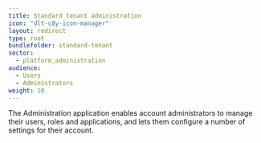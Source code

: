 ```yaml
---
title: Standard tenant administration
icon: "dlt-c8y-icon-manager"
layout: redirect
type: root
bundlefolder: standard-tenant
sector:
  - platform_administration
audience:
  - Users
  - Administrators
weight: 10
---
```


The Administration application enables account administrators to manage their users, roles and applications, and lets them configure a number of settings for their account.

